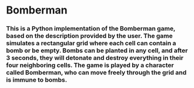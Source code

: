# Bomberman

### This is a Python implementation of the Bomberman game, based on the description provided by the user. The game simulates a rectangular grid where each cell can contain a bomb or be empty. Bombs can be planted in any cell, and after 3 seconds, they will detonate and destroy everything in their four neighboring cells. The game is played by a character called Bomberman, who can move freely through the grid and is immune to bombs.


